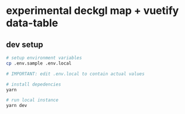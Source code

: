 # experimental deckgl map + vuetify data-table

## dev setup

```bash
# setup environment variables
cp .env.sample .env.local

# IMPORTANT: edit .env.local to contain actual values

# install depedencies
yarn

# run local instance
yarn dev
```